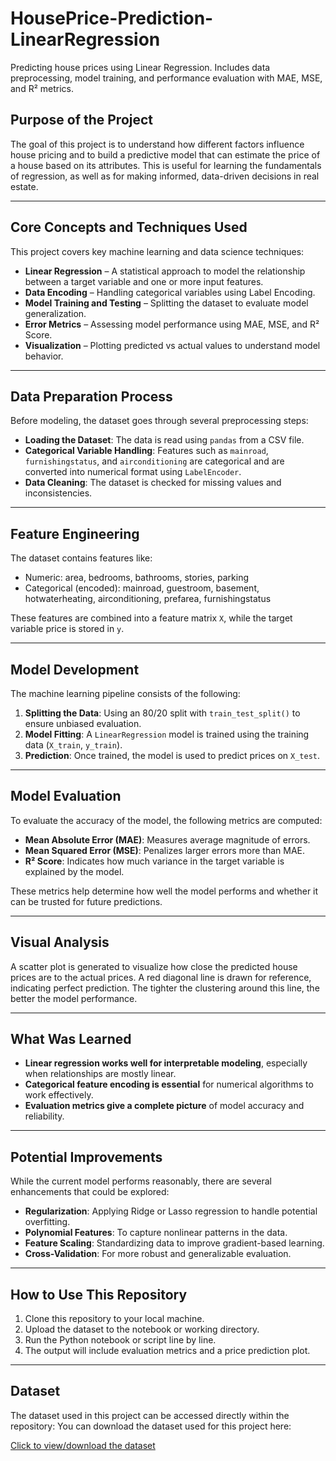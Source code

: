# HousePrice-Prediction-LinearRegression
Predicting house prices using Linear Regression. Includes data preprocessing, model training, and performance evaluation with MAE, MSE, and R² metrics.

## Purpose of the Project

The goal of this project is to understand how different factors influence house pricing and to build a predictive model that can estimate the price of a house based on its attributes. This is useful for learning the fundamentals of regression, as well as for making informed, data-driven decisions in real estate.

---

## Core Concepts and Techniques Used

This project covers key machine learning and data science techniques:

* **Linear Regression** – A statistical approach to model the relationship between a target variable and one or more input features.
* **Data Encoding** – Handling categorical variables using Label Encoding.
* **Model Training and Testing** – Splitting the dataset to evaluate model generalization.
* **Error Metrics** – Assessing model performance using MAE, MSE, and R² Score.
* **Visualization** – Plotting predicted vs actual values to understand model behavior.

---

## Data Preparation Process

Before modeling, the dataset goes through several preprocessing steps:

* **Loading the Dataset**: The data is read using `pandas` from a CSV file.
* **Categorical Variable Handling**: Features such as `mainroad`, `furnishingstatus`, and `airconditioning` are categorical and are converted into numerical format using `LabelEncoder`.
* **Data Cleaning**: The dataset is checked for missing values and inconsistencies.

---

## Feature Engineering

The dataset contains features like:

* Numeric: area, bedrooms, bathrooms, stories, parking
* Categorical (encoded): mainroad, guestroom, basement, hotwaterheating, airconditioning, prefarea, furnishingstatus

These features are combined into a feature matrix `X`, while the target variable price is stored in `y`.

---

## Model Development

The machine learning pipeline consists of the following:

1. **Splitting the Data**: Using an 80/20 split with `train_test_split()` to ensure unbiased evaluation.
2. **Model Fitting**: A `LinearRegression` model is trained using the training data (`X_train`, `y_train`).
3. **Prediction**: Once trained, the model is used to predict prices on `X_test`.

---

## Model Evaluation

To evaluate the accuracy of the model, the following metrics are computed:

* **Mean Absolute Error (MAE)**: Measures average magnitude of errors.
* **Mean Squared Error (MSE)**: Penalizes larger errors more than MAE.
* **R² Score**: Indicates how much variance in the target variable is explained by the model.

These metrics help determine how well the model performs and whether it can be trusted for future predictions.

---

## Visual Analysis

A scatter plot is generated to visualize how close the predicted house prices are to the actual prices. A red diagonal line is drawn for reference, indicating perfect prediction. The tighter the clustering around this line, the better the model performance.

---

## What Was Learned

* **Linear regression works well for interpretable modeling**, especially when relationships are mostly linear.
* **Categorical feature encoding is essential** for numerical algorithms to work effectively.
* **Evaluation metrics give a complete picture** of model accuracy and reliability.

---

## Potential Improvements

While the current model performs reasonably, there are several enhancements that could be explored:

* **Regularization**: Applying Ridge or Lasso regression to handle potential overfitting.
* **Polynomial Features**: To capture nonlinear patterns in the data.
* **Feature Scaling**: Standardizing data to improve gradient-based learning.
* **Cross-Validation**: For more robust and generalizable evaluation.

---

## How to Use This Repository

1. Clone this repository to your local machine.
2. Upload the dataset to the notebook or working directory.
3. Run the Python notebook or script line by line.
4. The output will include evaluation metrics and a price prediction plot.

---

## Dataset

The dataset used in this project can be accessed directly within the repository:
You can download the dataset used for this project here:

[Click to view/download the dataset](dataset.csv)

